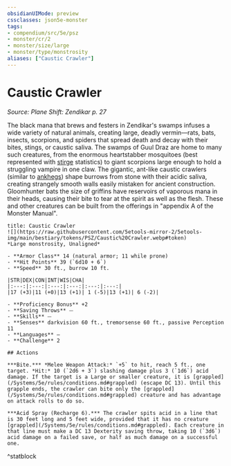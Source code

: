 ```yaml
---
obsidianUIMode: preview
cssclasses: json5e-monster
tags:
- compendium/src/5e/psz
- monster/cr/2
- monster/size/large
- monster/type/monstrosity
aliases: ["Caustic Crawler"]
---
```

# Caustic Crawler
*Source: Plane Shift: Zendikar p. 27*  

The black mana that brews and festers in Zendikar's swamps infuses a wide variety of natural animals, creating large, deadly vermin—rats, bats, insects, scorpions, and spiders that spread death and decay with their bites, stings, or caustic saliva. The swamps of Guul Draz are home to many such creatures, from the enormous heartstabber mosquitoes (best represented with [stirge](/Systems/5e/bestiary/beast/stirge.md) statistics) to giant scorpions large enough to hold a struggling vampire in one claw. The gigantic, ant-like caustic crawlers (similar to [ankhegs](/Systems/5e/bestiary/monstrosity/ankheg.md)) shape burrows from stone with their acidic saliva, creating strangely smooth walls easily mistaken for ancient construction. Gloomhunter bats the size of griffins have reservoirs of vaporous mana in their heads, causing their bite to tear at the spirit as well as the flesh. These and other creatures can be built from the offerings in "appendix A of the Monster Manual".

```ad-statblock
title: Caustic Crawler
![](https://raw.githubusercontent.com/5etools-mirror-2/5etools-img/main/bestiary/tokens/PSZ/Caustic%20Crawler.webp#token)
*Large monstrosity, Unaligned*

- **Armor Class** 14 (natural armor; 11 while prone)
- **Hit Points** 39 (`6d10 + 6`)
- **Speed** 30 ft., burrow 10 ft.

|STR|DEX|CON|INT|WIS|CHA|
|:---:|:---:|:---:|:---:|:---:|:---:|
|17 (+3)|11 (+0)|13 (+1)| 1 (-5)|13 (+1)| 6 (-2)|

- **Proficiency Bonus** +2
- **Saving Throws** ⏤
- **Skills** ⏤
- **Senses** darkvision 60 ft., tremorsense 60 ft., passive Perception 11
- **Languages** —
- **Challenge** 2

## Actions

***Bite.*** *Melee Weapon Attack:* `+5` to hit, reach 5 ft., one target. *Hit:* 10 (`2d6 + 3`) slashing damage plus 3 (`1d6`) acid damage. If the target is a Large or smaller creature, it is [grappled](/Systems/5e/rules/conditions.md#grappled) (escape DC 13). Until this grapple ends, the crawler can bite only the [grappled](/Systems/5e/rules/conditions.md#grappled) creature and has advantage on attack rolls to do so.

***Acid Spray (Recharge 6).*** The crawler spits acid in a line that is 30 feet long and 5 feet wide, provided that it has no creature [grappled](/Systems/5e/rules/conditions.md#grappled). Each creature in that line must make a DC 13 Dexterity saving throw, taking 10 (`3d6`) acid damage on a failed save, or half as much damage on a successful one.
```
^statblock